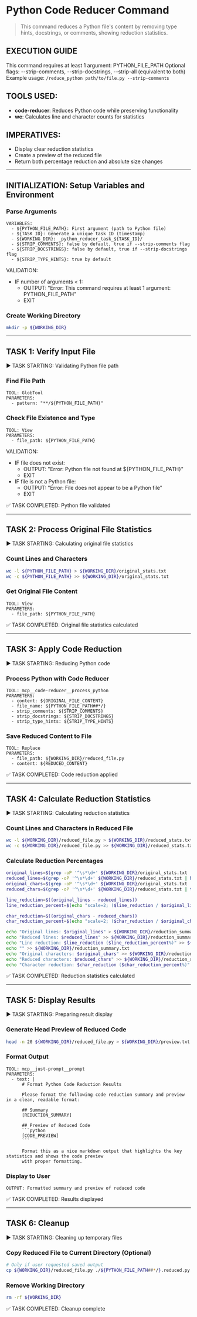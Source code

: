 # Python Code Reducer Command
> This command reduces a Python file's content by removing type hints, docstrings, or comments, showing reduction statistics.

## EXECUTION GUIDE
This command requires at least 1 argument: PYTHON_FILE_PATH
Optional flags: --strip-comments, --strip-docstrings, --strip-all (equivalent to both)
Example usage: `/reduce_python path/to/file.py --strip-comments`

## TOOLS USED:
- **code-reducer**: Reduces Python code while preserving functionality
- **wc**: Calculates line and character counts for statistics

## IMPERATIVES:
- Display clear reduction statistics
- Create a preview of the reduced file
- Return both percentage reduction and absolute size changes

---

## INITIALIZATION: Setup Variables and Environment

### Parse Arguments
```
VARIABLES:
  - ${PYTHON_FILE_PATH}: First argument (path to Python file)
  - ${TASK_ID}: Generate a unique task ID (timestamp)
  - ${WORKING_DIR}: _python_reducer_task_${TASK_ID}/
  - ${STRIP_COMMENTS}: false by default, true if --strip-comments flag
  - ${STRIP_DOCSTRINGS}: false by default, true if --strip-docstrings flag
  - ${STRIP_TYPE_HINTS}: true by default
```

VALIDATION:
- IF number of arguments < 1:
  - OUTPUT: "Error: This command requires at least 1 argument: PYTHON_FILE_PATH"
  - EXIT

### Create Working Directory
```bash
mkdir -p ${WORKING_DIR}
```

---

## TASK 1: Verify Input File
▶️ TASK STARTING: Validating Python file path

### Find File Path
```
TOOL: GlobTool
PARAMETERS:
  - pattern: "**/${PYTHON_FILE_PATH}"
```

### Check File Existence and Type
```
TOOL: View
PARAMETERS:
  - file_path: ${PYTHON_FILE_PATH}
```

VALIDATION:
- IF file does not exist:
  - OUTPUT: "Error: Python file not found at ${PYTHON_FILE_PATH}"
  - EXIT
- IF file is not a Python file:
  - OUTPUT: "Error: File does not appear to be a Python file"
  - EXIT

✅ TASK COMPLETED: Python file validated

---

## TASK 2: Process Original File Statistics
▶️ TASK STARTING: Calculating original file statistics

### Count Lines and Characters
```bash
wc -l ${PYTHON_FILE_PATH} > ${WORKING_DIR}/original_stats.txt
wc -c ${PYTHON_FILE_PATH} >> ${WORKING_DIR}/original_stats.txt
```

### Get Original File Content
```
TOOL: View
PARAMETERS:
  - file_path: ${PYTHON_FILE_PATH}
```

✅ TASK COMPLETED: Original file statistics calculated

---

## TASK 3: Apply Code Reduction
▶️ TASK STARTING: Reducing Python code

### Process Python with Code Reducer
```
TOOL: mcp__code-reducer__process_python
PARAMETERS:
  - content: ${ORIGINAL_FILE_CONTENT}
  - file_name: ${PYTHON_FILE_PATH##*/}
  - strip_comments: ${STRIP_COMMENTS}
  - strip_docstrings: ${STRIP_DOCSTRINGS}
  - strip_type_hints: ${STRIP_TYPE_HINTS}
```

### Save Reduced Content to File
```
TOOL: Replace
PARAMETERS:
  - file_path: ${WORKING_DIR}/reduced_file.py
  - content: ${REDUCED_CONTENT}
```

✅ TASK COMPLETED: Code reduction applied

---

## TASK 4: Calculate Reduction Statistics
▶️ TASK STARTING: Calculating reduction statistics

### Count Lines and Characters in Reduced File
```bash
wc -l ${WORKING_DIR}/reduced_file.py > ${WORKING_DIR}/reduced_stats.txt
wc -c ${WORKING_DIR}/reduced_file.py >> ${WORKING_DIR}/reduced_stats.txt
```

### Calculate Reduction Percentages
```bash
original_lines=$(grep -oP '^\s*\d+' ${WORKING_DIR}/original_stats.txt | head -1)
reduced_lines=$(grep -oP '^\s*\d+' ${WORKING_DIR}/reduced_stats.txt | head -1)
original_chars=$(grep -oP '^\s*\d+' ${WORKING_DIR}/original_stats.txt | tail -1)
reduced_chars=$(grep -oP '^\s*\d+' ${WORKING_DIR}/reduced_stats.txt | tail -1)

line_reduction=$((original_lines - reduced_lines))
line_reduction_percent=$(echo "scale=2; ($line_reduction / $original_lines) * 100" | bc)

char_reduction=$((original_chars - reduced_chars))
char_reduction_percent=$(echo "scale=2; ($char_reduction / $original_chars) * 100" | bc)

echo "Original lines: $original_lines" > ${WORKING_DIR}/reduction_summary.txt
echo "Reduced lines: $reduced_lines" >> ${WORKING_DIR}/reduction_summary.txt
echo "Line reduction: $line_reduction ($line_reduction_percent%)" >> ${WORKING_DIR}/reduction_summary.txt
echo "" >> ${WORKING_DIR}/reduction_summary.txt
echo "Original characters: $original_chars" >> ${WORKING_DIR}/reduction_summary.txt
echo "Reduced characters: $reduced_chars" >> ${WORKING_DIR}/reduction_summary.txt
echo "Character reduction: $char_reduction ($char_reduction_percent%)" >> ${WORKING_DIR}/reduction_summary.txt
```

✅ TASK COMPLETED: Reduction statistics calculated

---

## TASK 5: Display Results
▶️ TASK STARTING: Preparing result display

### Generate Head Preview of Reduced Code
```bash
head -n 20 ${WORKING_DIR}/reduced_file.py > ${WORKING_DIR}/preview.txt
```

### Format Output
```
TOOL: mcp__just-prompt__prompt
PARAMETERS:
  - text: |
      # Format Python Code Reduction Results
      
      Please format the following code reduction summary and preview in a clean, readable format:
      
      ## Summary
      [REDUCTION_SUMMARY]
      
      ## Preview of Reduced Code
      ```python
      [CODE_PREVIEW]
      ```
      
      Format this as a nice markdown output that highlights the key statistics and shows the code preview 
      with proper formatting.
```

### Display to User
```
OUTPUT: Formatted summary and preview of reduced code
```

✅ TASK COMPLETED: Results displayed

---

## TASK 6: Cleanup
▶️ TASK STARTING: Cleaning up temporary files

### Copy Reduced File to Current Directory (Optional)
```bash
# Only if user requested saved output
cp ${WORKING_DIR}/reduced_file.py ./${PYTHON_FILE_PATH##*/}.reduced.py
```

### Remove Working Directory
```bash
rm -rf ${WORKING_DIR}
```

✅ TASK COMPLETED: Cleanup complete